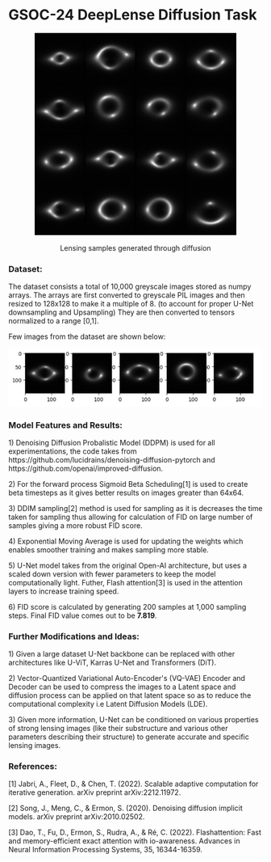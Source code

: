 # GSOC-24 DeepLense Diffusion Task

<p align="center">
  <img src="https://github.com/AarjavSatia/GSOC-24_DeepLense_Diffusion_Task/blob/main/images/diffusion_sample-1.png"?raw=true" alt="Lensing samples generated through diffusion."  width="400" height="400" /> 
</p>
<p align="center"> Lensing samples generated through diffusion</p>

### Dataset:

<p>The dataset consists a total of 10,000 greyscale images stored as numpy arrays. The arrays are first converted to greyscale PIL images and then resized to 128x128 to make it a multiple of 8. (to account for proper U-Net downsampling and Upsampling) They are then converted to tensors normalized to a range [0,1]. </p>  
<p>Few images from the dataset are shown below:</p>

<p align="center">
  <img src="https://github.com/AarjavSatia/GSOC-24_DeepLense_Diffusion_Task/blob/main/images/diffusion_data_description.png"?raw=true" alt="Example samples from the dataset"  /> 
</p>



### Model Features and Results:
<p>1) Denoising Diffusion Probalistic Model (DDPM) is used for all experimentations, the code takes from https://github.com/lucidrains/denoising-diffusion-pytorch and https://github.com/openai/improved-diffusion.</p>
<p>2) For the forward process Sigmoid Beta Scheduling[1] is used to create beta timesteps as it gives better results on images greater than 64x64. </p>
<p>3) DDIM sampling[2] method is used for sampling as it is decreases the time taken for sampling thus allowing for calculation of FID on large number of samples giving a more robust FID score.</p>
<p>4) Exponential Moving Average is used for updating the weights which enables smoother training and makes sampling more stable. </p>
<p>5) U-Net model takes from the original Open-AI architecture, but uses a scaled down version with fewer parameters to keep the model computationally light. Futher, Flash attention[3] is used in the attention layers to increase training speed.</p>
<p>6) FID score is calculated by generating 200 samples at 1,000 sampling steps. Final FID value comes out to be <strong>7.819</strong>.</p>

### Further Modifications and Ideas:
<p>1) Given a large dataset U-Net backbone can be replaced with other architectures like U-ViT, Karras U-Net and Transformers (DiT).</p>
<p>2) Vector-Quantized Variational Auto-Encoder's (VQ-VAE) Encoder and Decoder can be used to compress the images to a Latent space and diffusion process can be applied on that latent space so as to reduce the computational complexity i.e Latent Diffusion Models (LDE).</p>
<p>3) Given more information, U-Net can be conditioned on various properties of strong lensing images (like their substructure and various other parameters describing their structure) to generate accurate and specific lensing images.</p>

### References:
<p>[1] Jabri, A., Fleet, D., & Chen, T. (2022). Scalable adaptive computation for iterative generation. arXiv preprint arXiv:2212.11972.</p>
<p>[2] Song, J., Meng, C., & Ermon, S. (2020). Denoising diffusion implicit models. arXiv preprint arXiv:2010.02502.</p>
<p>[3] Dao, T., Fu, D., Ermon, S., Rudra, A., & Ré, C. (2022). Flashattention: Fast and memory-efficient exact attention with io-awareness. Advances in Neural Information Processing Systems, 35, 16344-16359.</p>


